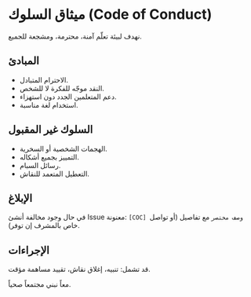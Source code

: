 # ميثاق السلوك (Code of Conduct)

نهدف لبيئة تعلّم آمنة، محترمة، ومشجعة للجميع.

## المبادئ
- الاحترام المتبادل.
- النقد موجّه للفكرة لا للشخص.
- دعم المتعلمين الجدد دون استهزاء.
- استخدام لغة مناسبة.

## السلوك غير المقبول
- الهجمات الشخصية أو السخرية.
- التمييز بجميع أشكاله.
- رسائل السبام.
- التعطيل المتعمد للنقاش.

## الإبلاغ
في حال وجود مخالفة أنشئ Issue معنونة: `[COC] وصف مختصر` مع تفاصيل (أو تواصل خاص بالمشرف إن توفر).

## الإجراءات
قد تشمل: تنبيه، إغلاق نقاش، تقييد مساهمة مؤقت.

معاً نبني مجتمعاً صحياً.
